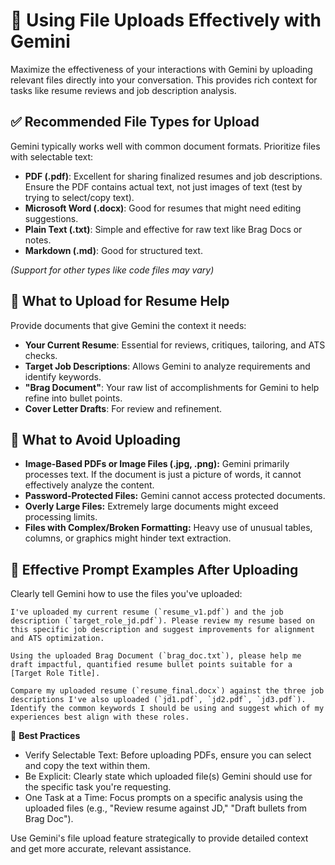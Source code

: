 # 📂 Using File Uploads Effectively with Gemini

Maximize the effectiveness of your interactions with Gemini by uploading relevant files directly into your conversation. This provides rich context for tasks like resume reviews and job description analysis.

## ✅ Recommended File Types for Upload

Gemini typically works well with common document formats. Prioritize files with selectable text:

- **PDF (.pdf)**: Excellent for sharing finalized resumes and job descriptions. Ensure the PDF contains actual text, not just images of text (test by trying to select/copy text).
- **Microsoft Word (.docx)**: Good for resumes that might need editing suggestions.
- **Plain Text (.txt)**: Simple and effective for raw text like Brag Docs or notes.
- **Markdown (.md)**: Good for structured text.

*(Support for other types like code files may vary)*

## 📁 What to Upload for Resume Help

Provide documents that give Gemini the context it needs:

- **Your Current Resume**: Essential for reviews, critiques, tailoring, and ATS checks.
- **Target Job Descriptions**: Allows Gemini to analyze requirements and identify keywords.
- **"Brag Document"**: Your raw list of accomplishments for Gemini to help refine into bullet points.
- **Cover Letter Drafts**: For review and refinement.

## 🚫 What to Avoid Uploading

- **Image-Based PDFs or Image Files (.jpg, .png):** Gemini primarily processes text. If the document is just a picture of words, it cannot effectively analyze the content.
- **Password-Protected Files:** Gemini cannot access protected documents.
- **Overly Large Files:** Extremely large documents might exceed processing limits.
- **Files with Complex/Broken Formatting:** Heavy use of unusual tables, columns, or graphics might hinder text extraction.

## 📝 Effective Prompt Examples After Uploading

Clearly tell Gemini how to use the files you've uploaded:

```
I've uploaded my current resume (`resume_v1.pdf`) and the job description (`target_role_jd.pdf`). Please review my resume based on this specific job description and suggest improvements for alignment and ATS optimization.
```

```
Using the uploaded Brag Document (`brag_doc.txt`), please help me draft impactful, quantified resume bullet points suitable for a [Target Role Title].
```

```
Compare my uploaded resume (`resume_final.docx`) against the three job descriptions I've also uploaded (`jd1.pdf`, `jd2.pdf`, `jd3.pdf`). Identify the common keywords I should be using and suggest which of my experiences best align with these roles.
```

🚀 **Best Practices**
- Verify Selectable Text: Before uploading PDFs, ensure you can select and copy the text within them.
- Be Explicit: Clearly state which uploaded file(s) Gemini should use for the specific task you're requesting.
- One Task at a Time: Focus prompts on a specific analysis using the uploaded files (e.g., "Review resume against JD," "Draft bullets from Brag Doc").

Use Gemini's file upload feature strategically to provide detailed context and get more accurate, relevant assistance.
